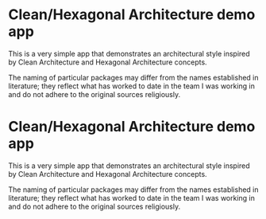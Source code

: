 # Clean/Hexagonal Architecture demo app

This is a very simple app that demonstrates an architectural style inspired by Clean Architecture and Hexagonal Architecture concepts.

The naming of particular packages may differ from the names established in literature; they reflect what has worked to date in the team I was working in and do not adhere to the original sources religiously.

# Clean/Hexagonal Architecture demo app

This is a very simple app that demonstrates an architectural style inspired by Clean Architecture and Hexagonal Architecture concepts.

The naming of particular packages may differ from the names established in literature; they reflect what has worked to date in the team I was working in and do not adhere to the original sources religiously.


